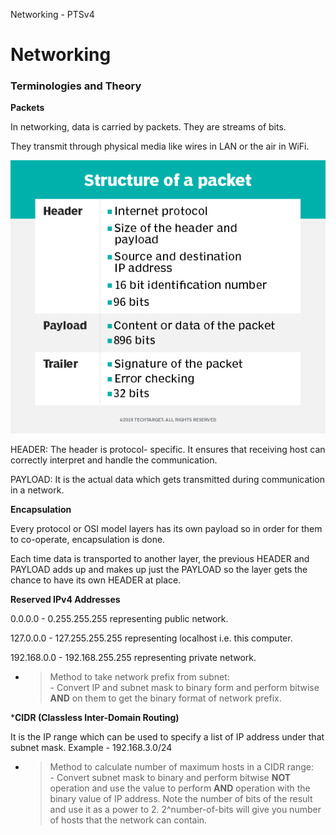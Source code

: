 Networking - PTSv4

# Networking
### Terminologies and Theory



**Packets**

In networking, data is carried by packets. They are streams of bits.

They transmit through physical media like wires in LAN or the air in WiFi.



![Structure of a packet](/ELearnSecurity/PTSv4/assets/packet-structure.png)



HEADER: The header is protocol-		specific. It ensures that 			receiving host can correctly 		interpret and handle the 			communication.

PAYLOAD: It is the actual data which gets transmitted during communication in a network.

**Encapsulation**

Every protocol or OSI model layers has its own payload so in order for them to co-operate, encapsulation is done.

Each time data is transported to another layer, the previous HEADER and PAYLOAD adds up and makes up just the PAYLOAD so the layer gets the chance to have its own HEADER at place.



**Reserved IPv4 Addresses**

0.0.0.0 - 0.255.255.255 representing public network.

127.0.0.0 - 127.255.255.255 representing localhost i.e. this computer.

192.168.0.0 - 192.168.255.255 representing private network.


- > Method to take network prefix from subnet:
<br> - Convert IP and subnet mask to binary form and perform bitwise __AND__ on them to get the binary format of network prefix.


***CIDR (Classless Inter-Domain Routing)**

It is the IP range which can be used to specify a list of IP address under that subnet mask. Example - 192.168.3.0/24

- > Method to calculate number of maximum hosts in a CIDR range:
<br> - Convert subnet mask to binary and perform bitwise __NOT__ operation and use the value to perform __AND__ operation with the binary value of IP address. Note the number of bits of the result and use it as a power to 2. 2^number-of-bits will give you number of hosts that the network can contain.


